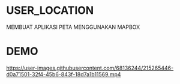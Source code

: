 # USER_LOCATION
MEMBUAT APLIKASI PETA  MENGGUNAKAN MAPBOX
# DEMO
https://user-images.githubusercontent.com/68136244/215265446-d0a71501-32f4-45b6-843f-18d7a1b11569.mp4
